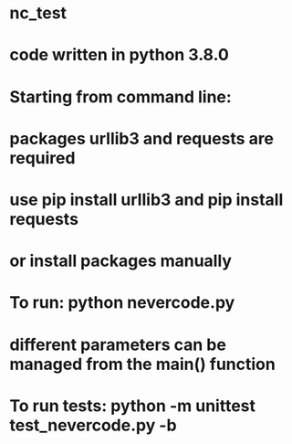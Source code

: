 # nc_test
# code written in python 3.8.0
#
#
# Starting from command line:
# packages urllib3 and requests are required
# use pip install urllib3 and pip install requests
# or install packages manually
# To run: python nevercode.py
# different parameters can be managed from the main() function
#
#
# To run tests: python -m unittest test_nevercode.py -b

